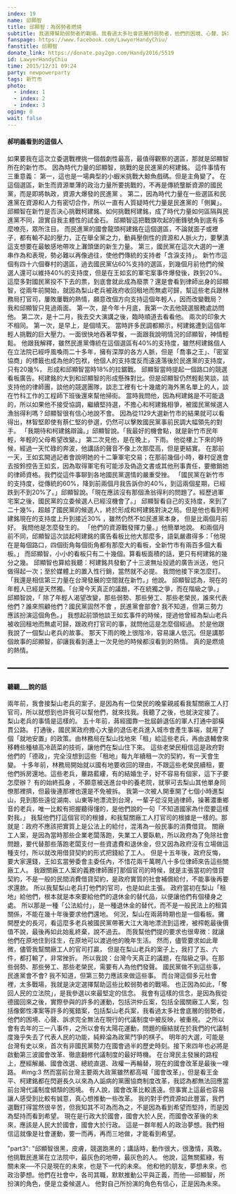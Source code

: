 ```yaml
---
index: 19
name: 邱顯智
title: 邱顯智：為弱勢者燃燒
subtitle: 我選擇幫助弱勢者的戰場。我看過太多社會底層的弱勢者，他們的困境、心聲、訴求完全無法在現行的代議制度中被反映，被重視。
fanspage: https://www.facebook.com/LawyerHandyChiu/
fanstitle: 邱顯智
donate_link: https://donate.pay2go.com/Handy2016/5519
id: LawyerHandyChiu
time: 2015/12/31 09:24
party: newpowerparty
tags: 新竹市
photo:
  - index: 1
  - index: 2
  - index: 3
ogimg: 0
wait: false
---
```

#### 郝明義看到的這個人
如果要我在這次立委選戰裡挑一個戲劇性最高，最值得觀察的選區，那就是邱顯智所在的新竹市。
因為時代力量的邱顯智，挑戰的是民進黨的柯建銘。
這件事情有三重意義：
第一，這也是一場典型的小蝦米挑戰大鯨魚戲碼。但是主角變了。
在這個選區，新生而資源單薄的政治力量所要挑戰的，不再是傳統壟斷資源的國民黨，而是即將執政，資源大爆發的民進黨 。
第二，因為時代力量在一些選區和民進黨在資源和人力有密切合作，所以一直有人質疑時代力量是民進黨的「側翼」。
邱顯智在新竹是否決心挑戰柯建銘、如何挑戰柯建銘，成了時代力量如何區隔與民進黨不同，證實自我主體性的試金石。
邱顯智這把戰旗吹起的衝鋒號角到底有多麼嘹亮，眾所注目。
而民進黨的國會龍頭柯建銘在這個選區，不論就面子或裡子，都有輸不起的壓力，正在舉全黨之力，動員壓倒性的資源和人脈火力，要擊潰這支想要在最敏感地帶攻上灘頭堡的新生力量。
第三，國民黨在這次大選的一連串作為和表現，勢必難以再像過往，使他們傳統的支持者「含淚支持」。
新竹市這個有四十六個眷村的選區，過去國民黨佔60%支持的選區，到幾個月前他們的候選人還可以維持40%的支持度，但是在王如玄的軍宅案事件爆發後，跌到20%。
這麼多對國民黨投不下去的票，到底會就此成為廢票？還是會看到律師出身的邱顯智，從兩年前開始，就因為梨山老兵被政府收回租地而無處可歸，幫這些老兵跟林務局打官司，屢敗屢戰的熱情，願意改個方向支持這個年輕人，因而改變戰局？
我和邱顯智只見過兩面。
第一次，是今年十月底，我第一次去他競選服務處訪問他。
第二次，是十二月，我去交大演講之後，臨時順道去看看他。
兩次的印象大不相同。
第一次，是早上，是個晴天。
當時許多民調都顯示，柯建銘遭到這個年輕人挑戰的巨大壓力。一面很快地吞著早餐，一面跟我說明情況的邱顯智，神情輕鬆。
他跟我解釋，雖然民進黨傳統在這個選區有40%的支持度，雖然柯建銘個人在立法院已經呼風喚雨二十多年，擁有深厚的各方人脈，但是「喬事之王」、「密室協商」的標籤也成為他的包袱，他個人的支持度反而遠遠落後於民進黨的支持度，只有20幾%， 形成和邱顯智當時18%的拉鋸戰。 邱顯智當時提起一個路口的競選看板廣告。柯建銘的大到和邱顯智的形成懸殊對比。但是邱顯智仍然輕鬆笑談，談支持他的律師團，談他的競選團隊，談志工裡有七十幾歲的海外黑名單上的人，談在竹科工作的工程師下班後還來幫他掃街。
當時我問他，因為柯建銘是不可能退的，所以如果他不接受協調，繼續堅持選，不擔心和柯建銘相爭，被國民黨候選人漁翁得利嗎？邱顯智很有信心地說不會。
因為從1129大選新竹市的結果就可以看得出，林智堅即使有蔡仁堅的參選，仍然可以擊敗國民黨事前民調大幅領先的對手。
「我期待和柯建銘辯論。」邱顯智說。「我最好的機會點，就是新竹市民年輕，年輕的父母希望改變。」
第二次見他，是在晚上，下雨。
他從樓上下來的時候，經過一天忙碌的奔波，他講話的聲音不像上次那麼高，但是更結實。
在那前一天，王如玄開過記者會說明她的十二筆軍宅交易；在那前幾個小時，眷村促進會去按鈴控告王如玄，因為取得軍宅有可能涉及偽造文書或其他刑事責任，要撤銷她的律師資格。我們從這件事聊到各地國民黨選情的嚴重受挫。
「國民黨在新竹市的支持度，從傳統的60%，降到前兩個月我告訴你的40%，到這兩個星期，已經跌到不到20%了。」邱顯智說。「現在應該沒有那個漁翁得利的問題了。經歷過軍宅案之後，國民黨的立委候選人已經沒機會了。」
邱顯智看自己的支持度，來到了二十幾%，超越了國民黨的候選人，終於形成和柯建銘對決之局。但是他也看到柯建銘現在的支持度上升到接近30% ，雖然仍然不如民進黨本身， 但是比兩個月前好。
我問他是怎麼發生的。
「他們的資源戰發揮力量。」他簡單地說。
和兩個月前不同，邱顯智這次談起柯建銘的廣告看板比他大那麼多，語氣嚴肅得多：「他現在是每個路口，四個街角每個街角都有那麼大的看板，全新竹市有兩百多個大看板。」
而邱顯智，小小的看板只有二十幾個。算看板面積的話，更只有柯建銘的幾分之幾。
邱顯智也算給我聽：柯建銘共發動了十三波無址投遞的廣告派送，他只做得起一次；至於媒體上的置入性行銷，當然就不必提。 我問他接下來怎麼打。 「我還是相信第三力量在台灣發展的空間就在新竹。」他說。
邱顯智認為，現在的年輕人已經是天然獨。「台灣今天真正的議題，不在統獨之爭，而在階級之爭。」
邱顯智說，「 除了年輕人渴望改變，那些弱勢、那些勞工、那些老榮民，誰來代表他們？誰來照顧他們？國民黨固然不會 ，民進黨會部會? 我不知道，但第三勢力應該扮演這個角色。」
我想起前頭他談王如玄事件的時候，提過他曾經為梨山老兵被收回租地而無處可歸，跟政府打官司的事，就問他這是怎麼個經過。
於是他跟我說了一個梨山老兵的故事。
那天下雨的晚上很陰冷，容易讓人低沉。但是講那個故事的邱顯智，卻讓我看到連上一次見他的時候都沒看到的熱情。
真的是燃燒的熱情。
<hr style="border:1px dashed black;margin-bottom:30px;margin-top:30px;">

#### 聽聽___說的話

兩年前，我會接梨山老兵的案子，是因為有一位榮民的晚輩親戚看我幫關廠工人打官司，所以就想到也許我可以幫他們，就來找我。我聽了之後，也就決定接了。
梨山老兵的事情是這樣的。
五十年前，蔣經國靠一批屆齡退伍的軍人打通中部橫貫公路。
打通後，國民黨政府擔心大量的退伍老兵進入城市會產生事端，就用了個「就地安置」的政策。由林務局在梨山找地來「租」給這些老兵，再由退輔會來移轉些種植高冷蔬菜的技術，讓他們在梨山住下來。
這些老榮民相信這是政府對他們的「德政」，完全沒想到這些「租地」每九年續租一次的契約，有一天會生變。
十多年前，林務局開始就以國有地要收回的理由，不跟這些老榮民續租，要他們拆房還地。這些老兵，蓽路藍縷，有的結婚生子，好不容易有個家，這下子要怎麼辦？
有的始終孤身 ，不願意被送進台中的養老院，就寧可去梨山其他單身同僚那裡擠，但最後連那裡也還是不免被拆。 我第一次被人開車開了七個小時進梨山，見到那些遠從湖南、山東等地漂流到台灣，一輩子從沒見過律師，操著濃重鄉音的老兵，唯一比較有把握聽得懂的，是他們說的一句「不知道國家為什麼要這樣對我。」
我幫他們打這個官司的根據，和我幫關廠工人打官司的根據是一樣的。那就是：政府不應該把實質上是公法上的給付，混淆為一般民事的消費借貸。
關廠工人案，是因為當時那些企業老闆落跑，失業工人要臥軌，所以政府為了免除社會問題，要代替那些落跑老闆支付一些資遣費和退休金，但又因為政府沒有立場做這種支付，所以就改用借貸契約的形式把錢給了工人。
但是十五年後，政府反悔，要大家還錢，王如玄當勞委會主委任內，不惜花兩千萬聘八十多位律師來告這些關廠工人。
我跟關廠工人案的義務律師團打那個官司的時候，就是主張當初的借貸契約，不是一般的民間消費借貸契約，是政府實質的社會補償給付，不能事後再要求還款。
所以我幫梨山老兵打他們的官司，也是如此主張。
政府當初在梨山「租地」給他們，根本就是本來要給他們的退休金的替代品，以便讓他們有個棲身之處。
所以那是一種「公法給付」，是一種退休金的替代，而不是一般民法上的租賃關係，不能在幾十年後要求他們還地。 何況，梨山在兩蔣時期也是一個看板。攤開歷史的長河，看這麼多老兵被國民黨帶著大江大海地漂流到這裡，被榨乾最後價值不說，最後再如此始亂終棄，說不過去。
而我幫他們提的要求也很卑微：就讓他們在原地住到往生，在原地可以渡過他的晚年生活。 然而，儘管要求如此卑微，儘管我幫關廠工人的官司打贏， 但是在梨山老兵的案子上，我打了五、六件，都打輸了，非常挫折。
所以我說：台灣今天真正的議題，在階級之爭。在那些弱勢、那些勞工、那些老榮民，需要有人為他們發聲。
國民黨做不到這些事，民進黨會不會? 我不知道，但第三勢力應該來做這些事。
而台灣這個多元社會裡，太多戰場，我就是決定選擇幫助這些比較弱勢者的戰場。
也正因為如此，「奪回人民的立法院」，是我參選以來最堅定的信念。
我會有這樣的信念，是因為我從德國回來之後，實際參與的許多的運動，包括洪仲丘案，包括全國關廠工人案，包括像鄭性澤案等許多的冤錯案，包括梨山老兵案，我看過太多社會底層的弱勢者，他們的困境、心聲、訴求完全無法在現行的代議制度中被反映，被重視。
之所以會有去年的三一八事件，之所以會有太陽花運動，問題的癥結就在於我們的代議制度幾乎失去了代表人民的功能，純粹淪為政黨鬥爭的棋子。
明年的大選，可能是台灣有史以來，首次有非國民黨勢力在國會過半的歷史時刻。接下來四年也必將是啟動第三波國會改革、徹底翻修代議制度的最好時機。
在台灣民主發展的路程上，歷經解嚴、國會改選、總統直選、政權一再輪替，現在的國會改革是最後一哩路。
 #img:3
然而當前台灣主要兩大政黨雖然都高喊「國會改革」，但是看王金平、柯建銘都在閃避長久以來為人詬病的黨團協商制度改革，我認為都無法回應當前台灣代議制度傾頹的困境。
有人說，國會改革比較遙遠。但事實上這最也容易讓人感受到比較有誠意，真心想推動一些改革。
我的對手們資源如此豐富，我們選戰打得當然很辛苦，但我知其不可為而為之，不是因為看到希望而堅持，而是因為堅持而看到希望。
現在是行政大於國會，國會大於人民，而國會改革後的未來，應該是人民大於國會，國會大於行政。 這是一群年輕人的政治夢想。我們相信這就像是社會運動，要一而再，再而三地做，才能看到希望。　

"part3": "邱顯智很黑，皮膚，競選跑黑的；講話時，動作很大，很激情，真敢。
他挑戰民進黨在立法院中，最灰色的地帶，最灰色的人。
他說，這無關藍綠，有關未來──不只是現在的未來，也是下一代的未來。
他和他的朋友，夢想未來，也政治夢想。他們在社會中，各司其職，默默推動公平與正義，而他──邱顯智，所扮演的角色，便是立委候選人。
他對自己所扮演的角色有信心，正是因為未來。
